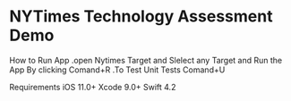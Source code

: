 # NYTimes Technology Assessment Demo

How to Run App
.open Nytimes Target and Slelect any Target and Run the App By clicking Comand+R
.To Test Unit Tests Comand+U


Requirements
iOS 11.0+ 
Xcode 9.0+
Swift 4.2

